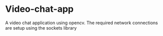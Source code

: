 # Video-chat-app
 A video chat application using opencv. The required network connections are setup using the sockets library 
